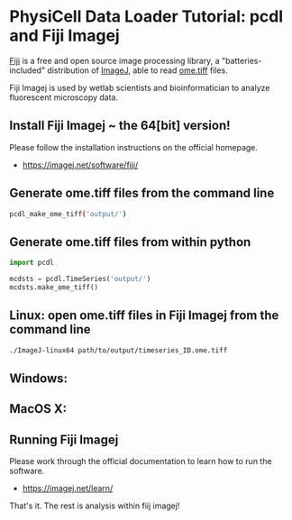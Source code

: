 # PhysiCell Data Loader Tutorial: pcdl and Fiji Imagej

[Fiji](https://fiji.sc/) is a free and open source image processing library,
a "batteries-included" distribution of [ImageJ](https://en.wikipedia.org/wiki/ImageJ),
able to read [ome.tiff](https://www.openmicroscopy.org/ome-files/) files.

Fiji Imagej is used by wetlab scientists and bioinformatician to analyze fluorescent microscopy data.

## Install Fiji Imagej ~ the 64[bit] version!

Please follow the installation instructions on the official homepage.
+ https://imagej.net/software/fiji/


## Generate ome.tiff files from the command line

```bash
pcdl_make_ome_tiff('output/')
```


## Generate ome.tiff files from within python

```python
import pcdl

mcdsts = pcdl.TimeSeries('output/')
mcdsts.make_ome_tiff()
```

## Linux: open ome.tiff files in Fiji Imagej from the command line

```bash
./ImageJ-linux64 path/to/output/timeseries_ID.ome.tiff
```


## Windows:
<!-- Jenny can you write here something inteligent on how to open ome.tiff files? -->


## MacOS X:
<!-- Jenny can you write here something inteligent on how to open ome.tiff files? -->


## Running Fiji Imagej

Please work through the official documentation to learn how to run the software.
+ https://imagej.net/learn/

That's it. The rest is analysis within fiij imagej!
